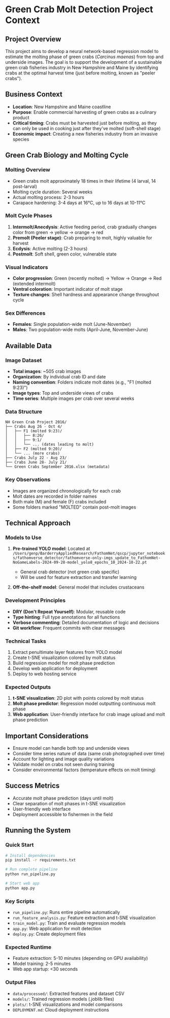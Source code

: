 # Green Crab Molt Detection Project Context

## Project Overview
This project aims to develop a neural network-based regression model to estimate the molting phase of green crabs (*Carcinus maenas*) from top and underside images. The goal is to support the development of a sustainable green crab fisheries industry in New Hampshire and Maine by identifying crabs at the optimal harvest time (just before molting, known as "peeler crabs").

## Business Context
- **Location**: New Hampshire and Maine coastline
- **Purpose**: Enable commercial harvesting of green crabs as a culinary product
- **Critical timing**: Crabs must be harvested just before molting, as they can only be used in cooking just after they've molted (soft-shell stage)
- **Economic impact**: Creating a new fisheries industry from an invasive species

## Green Crab Biology and Molting Cycle

### Molting Overview
- Green crabs molt approximately 18 times in their lifetime (4 larval, 14 post-larval)
- Molting cycle duration: Several weeks
- Actual molting process: 2-3 hours
- Carapace hardening: 3-4 days at 16°C, up to 16 days at 10-11°C

### Molt Cycle Phases
1. **Intermolt/Anecdysis**: Active feeding period, crab gradually changes color from green → yellow → orange → red
2. **Premolt (Peeler stage)**: Crab preparing to molt, highly valuable for harvest
3. **Ecdysis**: Active molting (2-3 hours)
4. **Postmolt**: Soft shell, green color, vulnerable state

### Visual Indicators
- **Color progression**: Green (recently molted) → Yellow → Orange → Red (extended intermolt)
- **Ventral coloration**: Important indicator of molt stage
- **Texture changes**: Shell hardness and appearance change throughout cycle

### Sex Differences
- **Females**: Single population-wide molt (June-November)
- **Males**: Two population-wide molts (April-June, November-June)

## Available Data

### Image Dataset
- **Total images**: ~505 crab images
- **Organization**: By individual crab ID and date
- **Naming convention**: Folders indicate molt dates (e.g., "F1 (molted 9:23)")
- **Image types**: Top and underside views of crabs
- **Time series**: Multiple images per crab over several weeks

### Data Structure
```
NH Green Crab Project 2016/
├── Crabs Aug 26 - Oct 4/
│   ├── F1 (molted 9:23)/
│   │   ├── 8:26/
│   │   ├── 9:1/
│   │   └── ... (dates leading to molt)
│   ├── F2 (molted 9:20)/
│   └── ... (more crabs)
├── Crabs July 22 - Aug 23/
├── Crabs June 28- July 21/
└── Green Crabs September 2016.xlsx (metadata)
```

### Key Observations
- Images are organized chronologically for each crab
- Molt dates are recorded in folder names
- Both male (M) and female (F) crabs included
- Some folders marked "MOLTED" contain post-molt images

## Technical Approach

### Models to Use
1. **Pre-trained YOLO model**: Located at `/Users/genp/BarderryAppliedResearch/FathomNet/qscp/jupyter_notebooks/fathomverse_detector/fathomverse-only-imgs_update_to_FathomNet-NoGameLabels-2024-09-28-model_yolo8_epochs_10_2024-10-22.pt`
   - General crab detector (not green crab specific)
   - Will be used for feature extraction and transfer learning

2. **Off-the-shelf model**: General model that includes crustaceans

### Development Principles
- **DRY (Don't Repeat Yourself)**: Modular, reusable code
- **Type hinting**: Full type annotations for all functions
- **Verbose commenting**: Detailed documentation of logic and decisions
- **Git workflow**: Frequent commits with clear messages

### Technical Tasks
1. Extract penultimate layer features from YOLO model
2. Create t-SNE visualization colored by molt status
3. Build regression model for molt phase prediction
4. Develop web application for deployment
5. Deploy to web hosting service

### Expected Outputs
1. **t-SNE visualization**: 2D plot with points colored by molt status
2. **Molt phase predictor**: Regression model outputting continuous molt phase
3. **Web application**: User-friendly interface for crab image upload and molt phase prediction

## Important Considerations
- Ensure model can handle both top and underside views
- Consider time series nature of data (same crab photographed over time)
- Account for lighting and image quality variations
- Validate model on crabs not seen during training
- Consider environmental factors (temperature effects on molt timing)

## Success Metrics
- Accurate molt phase prediction (days until molt)
- Clear separation of molt phases in t-SNE visualization
- User-friendly web interface
- Deployment accessible to fishermen in the field

## Running the System

### Quick Start
```bash
# Install dependencies
pip install -r requirements.txt

# Run complete pipeline
python run_pipeline.py

# Start web app
python app.py
```

### Key Scripts
- `run_pipeline.py`: Runs entire pipeline automatically
- `run_feature_analysis.py`: Feature extraction and t-SNE visualization
- `train_model.py`: Train and evaluate regression models
- `app.py`: Web application for molt detection
- `deploy.py`: Create deployment files

### Expected Runtime
- Feature extraction: 5-10 minutes (depending on GPU availability)
- Model training: 2-5 minutes
- Web app startup: <30 seconds

### Output Files
- `data/processed/`: Extracted features and dataset CSV
- `models/`: Trained regression models (.joblib files)
- `plots/`: t-SNE visualizations and model comparisons
- `DEPLOYMENT.md`: Cloud deployment instructions